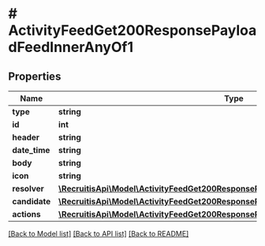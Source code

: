 # # ActivityFeedGet200ResponsePayloadFeedInnerAnyOf1

## Properties

Name | Type | Description | Notes
------------ | ------------- | ------------- | -------------
**type** | **string** |  | [optional]
**id** | **int** |  | [optional]
**header** | **string** |  | [optional]
**date_time** | **string** |  | [optional]
**body** | **string** |  | [optional]
**icon** | **string** |  | [optional]
**resolver** | [**\RecruitisApi\Model\ActivityFeedGet200ResponsePayloadFeedInnerAnyOf1Resolver**](ActivityFeedGet200ResponsePayloadFeedInnerAnyOf1Resolver.md) |  | [optional]
**candidate** | [**\RecruitisApi\Model\ActivityFeedGet200ResponsePayloadFeedInnerAnyOf1Resolver**](ActivityFeedGet200ResponsePayloadFeedInnerAnyOf1Resolver.md) |  | [optional]
**actions** | [**\RecruitisApi\Model\ActivityFeedGet200ResponsePayloadFeedInnerAnyOf1ActionsInner[]**](ActivityFeedGet200ResponsePayloadFeedInnerAnyOf1ActionsInner.md) |  | [optional]

[[Back to Model list]](../../README.md#models) [[Back to API list]](../../README.md#endpoints) [[Back to README]](../../README.md)
